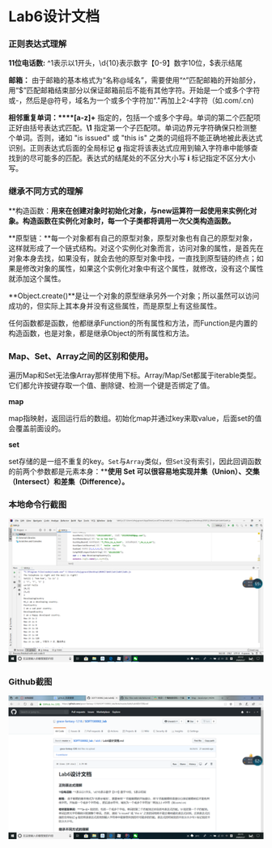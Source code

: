 # Lab6设计文档

### 正则表达式理解

**11位电话数:**    ^1表示以1开头，\d{10}表示数字【0-9】数字10位，$表示结尾

**邮箱：**    由于邮箱的基本格式为“名称@域名”，需要使用“^”匹配邮箱的开始部分，用“$”匹配邮箱结束部分以保证邮箱前后不能有其他字符。开始是一个或多个字符或-，然后是@符号，域名为一个或多个字符加“."再加上2-4字符（如.com/.cn)

**相邻重复单词：****[a-z]+** 指定的，包括一个或多个字母。单词的第二个匹配项正好由括号表达式匹配。**\1** 指定第一个子匹配项。单词边界元字符确保只检测整个单词。否则，诸如 "is issued" 或 "this is" 之类的词组将不能正确地被此表达式识别。正则表达式后面的全局标记 **g** 指定将该表达式应用到输入字符串中能够查找到的尽可能多的匹配。表达式的结尾处的不区分大小写 **i** 标记指定不区分大小写。

### 继承不同方式的理解

**构造函数：**用来在创建对象时初始化对象，与new运算符一起使用来实例化对象。构造函数在实例化对象时，每一个子类都将调用一次父类构造函数。**

**原型链：**每一个对象都有自己的原型对象，原型对象也有自己的原型对象，这样就形成了一个链式结构。对这个实例化对象而言，访问对象的属性，是首先在对象本身去找，如果没有，就会去他的原型对象中找，一直找到原型链的终点；如果是修改对象的属性，如果这个实例化对象中有这个属性，就修改，没有这个属性就添加这个属性。

**Object.create()**是让一个对象的原型继承另外一个对象；所以虽然可以访问成功的，但实际上其本身并没有这些属性，而是原型上有这些属性。

任何函数都是函数，他都继承Function的所有属性和方法，而Function是内置的构造函数，也是对象，都是继承Object的所有属性和方法。

### Map、Set、Array之间的区别和使用。

遍历Map和Set无法像Array那样使用下标。Array/Map/Set都属于iterable类型。它们都允许按键存取一个值、删除键、检测一个键是否绑定了值。

**map**

map指映射，返回运行后的数组。初始化map并通过key来取value，后面set的值会覆盖前面设的。

**set**

set存储的是一组不重复的key。`Set`与`Array`类似，但`Set`没有索引，因此回调函数的前两个参数都是元素本身：****使用 Set 可以很容易地实现并集（Union）、交集（Intersect）和差集（Difference）。**

### 本地命令行截图

![本地命令行](本地命令行.png)

### Github截图

![github截图](github截图.png)